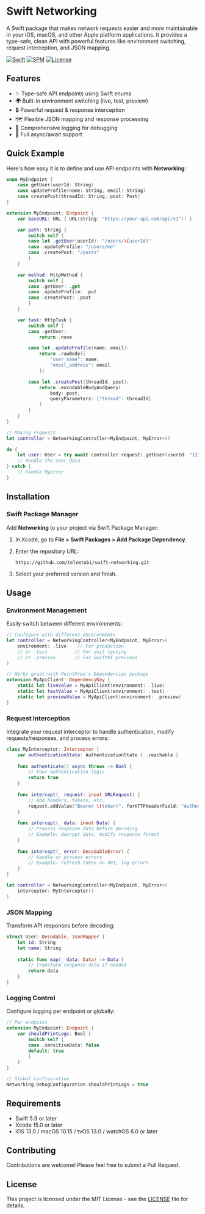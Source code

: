 # Swift Networking

A Swift package that makes network requests easier and more maintainable in your iOS, macOS, and other Apple platform applications. It provides a type-safe, clean API with powerful features like environment switching, request interception, and JSON mapping.

[![Swift](https://img.shields.io/badge/Swift-5.9+-orange.svg)](https://swift.org)
[![SPM](https://img.shields.io/badge/SPM-Compatible-brightgreen.svg)](https://swift.org/package-manager)
[![License](https://img.shields.io/badge/License-MIT-blue.svg)](LICENSE)

## Features

- ✨ Type-safe API endpoints using Swift enums
- 🌍 Built-in environment switching (live, test, preview)
- 🔒 Powerful request & response interception
- 🗺️ Flexible JSON mapping and response processing
- 📝 Comprehensive logging for debugging
- 💪 Full async/await support

## Quick Example

Here's how easy it is to define and use API endpoints with **Networking**:

```swift
enum MyEndpoint {
    case getUser(userId: String)
    case updateProfile(name: String, email: String)
    case createPost(threadId: String, post: Post)
}

extension MyEndpoint: Endpoint {
    var baseURL: URL { URL(string: "https://your-api.com/api/v1")! }

    var path: String {
        switch self {
        case let .getUser(userId): "/users/\(userId)"
        case .updateProfile: "/users/me"
        case .createPost: "/posts"
        }
    }

    var method: HttpMethod {
        switch self {
        case .getUser: .get
        case .updateProfile: .put
        case .createPost: .post
        }
    }

    var task: HttpTask {
        switch self {
        case .getUser:
            return .none

        case let .updateProfile(name, email):
            return .rawBody([
                "user_name": name,
                "email_address": email
            ])

        case let .createPost(threadId, post): 
            return .encodableBodyAndQuery(
                body: post,
                queryParameters: ["thread": threadId]
            )
        }
    }
}

// Making requests
let controller = NetworkingController<MyEndpoint, MyError>()

do {
    let user: User = try await controller.request(.getUser(userId: "123"))
    // Handle the user data
} catch {
    // Handle MyError
}
```

## Installation

### Swift Package Manager

Add **Networking** to your project via Swift Package Manager:  
1. In Xcode, go to **File > Swift Packages > Add Package Dependency**.  
2. Enter the repository URL:

   ```
   https://github.com/telemtobi/swift-networking.git
   ```

3. Select your preferred version and finish.

## Usage

### Environment Management

Easily switch between different environments:

```swift
// Configure with different environments
let controller = NetworkingController<MyEndpoint, MyError>(
    environment: .live    // For production
    // or .test          // For unit testing
    // or .preview       // For SwiftUI previews
)

// Works great with PointFree's Dependencies package
extension MyApiClient: DependencyKey {
    static let liveValue = MyApiClient(environment: .live)
    static let testValue = MyApiClient(environment: .test)
    static let previewValue = MyApiClient(environment: .preview)
}
```

### Request Interception

Integrate your request interceptor to handle authentication, modify requests/responses, and process errors:

```swift
class MyInterceptor: Interceptor {
    var authenticationState: AuthenticationState { .reachable }
    
    func authenticate() async throws -> Bool {
        // Your authentication logic
        return true
    }
    
    func intercept(_ request: inout URLRequest) {
        // Add headers, tokens, etc.
        request.addValue("Bearer \(token)", forHTTPHeaderField: "Authorization")
    }
    
    func intercept(_ data: inout Data) {
        // Process response data before decoding
        // Example: decrypt data, modify response format
    }
    
    func intercept(_ error: DecodableError) {
        // Handle or process errors
        // Example: refresh token on 401, log errors
    }
}

let controller = NetworkingController<MyEndpoint, MyError>(
    interceptor: MyInterceptor()
)
```

### JSON Mapping

Transform API responses before decoding:

```swift
struct User: Decodable, JsonMapper {
    let id: String
    let name: String
    
    static func map(_ data: Data) -> Data {
        // Transform response data if needed
        return data
    }
}
```

### Logging Control

Configure logging per endpoint or globally:

```swift
// Per endpoint
extension MyEndpoint: Endpoint {
    var shouldPrintLogs: Bool {
        switch self {
        case .sensitiveData: false
        default: true
        }
    }
}

// Global configuration
Networking.DebugConfiguration.shouldPrintLogs = true
```

## Requirements

- Swift 5.9 or later
- Xcode 15.0 or later
- iOS 13.0 / macOS 10.15 / tvOS 13.0 / watchOS 6.0 or later

## Contributing

Contributions are welcome! Please feel free to submit a Pull Request.

## License

This project is licensed under the MIT License - see the [LICENSE](LICENSE) file for details.
